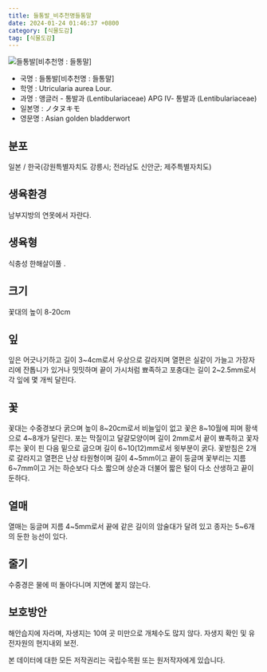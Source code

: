 ```yaml
---
title: 들통발_비추천명들통말
date: 2024-01-24 01:46:37 +0800
category: [식물도감]
tag: [식물도감]
---
```




![들통발[비추천명 : 들통말]](/fileUpload/plants/basic/Lentibulariaceae/Utricularia/12053/12053_1_th2.jpg)
- 국명 : 들통발[비추천명 : 들통말]
- 학명 : Utricularia aurea Lour.
- 과명 : 앵글러 - 통발과 (Lentibulariaceae) APG Ⅳ- 통발과 (Lentibulariaceae)
- 일본명 : ノタヌキモ
- 영문명 : Asian golden bladderwort


## 분포
일본 / 한국(강원특별자치도 강릉시; 전라남도 신안군; 제주특별자치도) 
## 생육환경
남부지방의 연못에서 자란다.
## 생육형
식충성 한해살이풀 .
## 크기
꽃대의 높이 8-20cm
## 잎
잎은 어긋나기하고 길이 3~4cm로서 우상으로 갈라지며 열편은 실같이 가늘고 가장자리에 잔톱니가 있거나 밋밋하며 끝이 가시처럼 뾰족하고 포충대는 길이 2~2.5mm로서 각 잎에 몇 개씩 달린다.
## 꽃
꽃대는 수중경보다 굵으며 높이 8~20cm로서 비늘잎이 없고 꽃은 8~10월에 피며 황색으로 4~8개가 달린다. 포는 막질이고 달걀모양이며 길이 2mm로서 끝이 뾰족하고 꽃자루는 꽃이 핀 다음 밑으로 굽으며 길이 6~10(12)mm로서 윗부분이 굵다. 꽃받침은 2개로 갈라지고 열편은 난상 타원형이며 길이 4~5mm이고 끝이 둥글며 꽃부리는 지름 6~7mm이고 거는 하순보다 다소 짧으며 상순과 더불어 짧은 털이 다소 산생하고 끝이 둔하다.
## 열매
열매는 둥글며 지름 4~5mm로서 끝에 같은 길이의 암술대가 달려 있고 종자는 5~6개의 둔한 능선이 있다.
## 줄기
수중경은 물에 떠 돌아다니며 지면에 붙지 않는다.
## 보호방안
해안습지에 자라며, 자생지는 10여 곳 미만으로 개체수도 많지 않다. 자생지 확인 및 유전자원의 현지내외 보전.






본 데이터에 대한 모든 저작권리는 국립수목원 또는 원저작자에게 있습니다.
